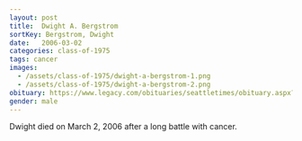 ```yaml
---
layout: post
title:  Dwight A. Bergstrom
sortKey: Bergstrom, Dwight
date:   2006-03-02
categories: class-of-1975
tags: cancer
images:
  - /assets/class-of-1975/dwight-a-bergstrom-1.png
  - /assets/class-of-1975/dwight-a-bergstrom-2.png
obituary: https://www.legacy.com/obituaries/seattletimes/obituary.aspx?n=Dwight-Bergstrom&pid=16999938
gender: male
---
```

Dwight died on March 2, 2006 after a long battle with cancer.
